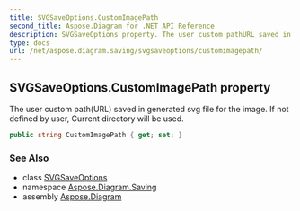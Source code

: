```yaml
---
title: SVGSaveOptions.CustomImagePath
second_title: Aspose.Diagram for .NET API Reference
description: SVGSaveOptions property. The user custom pathURL saved in generated svg file for the image. If not defined by user Current directory will be used
type: docs
url: /net/aspose.diagram.saving/svgsaveoptions/customimagepath/
---
```

## SVGSaveOptions.CustomImagePath property

The user custom path(URL) saved in generated svg file for the image. If not defined by user, Current directory will be used.

```csharp
public string CustomImagePath { get; set; }
```

### See Also

* class [SVGSaveOptions](../)
* namespace [Aspose.Diagram.Saving](../../svgsaveoptions/)
* assembly [Aspose.Diagram](../../../)


